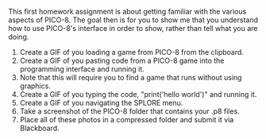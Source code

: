 This first homework assignment is about getting familiar with the various aspects of PICO-8. The goal then is for you to show me that you understand how to use PICO-8's interface in order to show, rather than tell what you are doing. 

1. Create a GIF of you loading a game from PICO-8 from the clipboard. 
1. Create a GIF of you pasting code from a PICO-8 game into the programming interface and running it.
  2. Note that this will require you to find a game that runs without using graphics. 
1. Create a GIF of you typing the code, "print('hello world')" and running it. 
1. Create a GIF of you navigating the SPLORE menu.
1. Take a screenshot of the PICO-8 folder that contains your .p8 files.
1. Place all of these photos in a compressed folder and submit it via Blackboard.
